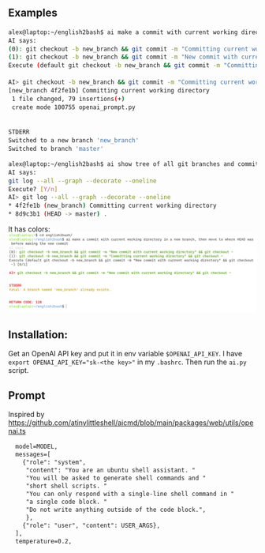 ## Examples
```bash
alex@laptop:~/english2bash$ ai make a commit with current working directory in a new branch, then move to where HEAD was before making the new commit
AI says:
(0): git checkout -b new_branch && git commit -m "Committing current working directory" && git checkout -
(1): git checkout -b new_branch && git commit -m "New commit with current working directory" && git checkout -
Execute (default git checkout -b new_branch && git commit -m "Committing current working directory" && git checkout -) [0/1]

AI> git checkout -b new_branch && git commit -m "Committing current working directory" && git checkout -
[new_branch 4f2fe1b] Committing current working directory
 1 file changed, 79 insertions(+)
 create mode 100755 openai_prompt.py


STDERR
Switched to a new branch 'new_branch'
Switched to branch 'master'

```


```bash
alex@laptop:~/english2bash$ ai show tree of all git branches and commits
AI says:
git log --all --graph --decorate --oneline
Execute? [Y/n]
AI> git log --all --graph --decorate --oneline
* 4f2fe1b (new_branch) Committing current working directory
* 8d9c3b1 (HEAD -> master) .
```

It has colors:
![](bild.png)

## Installation:
Get an OpenAI API key and put it in env variable `$OPENAI_API_KEY`. I have 
`export OPENAI_API_KEY="sk-<the key>"` in my `.bashrc`. Then run the `ai.py` script. 

## Prompt
Inspired by https://github.com/atinylittleshell/aicmd/blob/main/packages/web/utils/openai.ts

```
  model=MODEL,
  messages=[
    {"role": "system",
     "content": "You are an ubuntu shell assistant. "
     "You will be asked to generate shell commands and "
     "short shell scripts. "
     "You can only respond with a single-line shell command in "
     "a single code block. " 
     "Do not write anything outside of the code block.",
     },
    {"role": "user", "content": USER_ARGS},
  ],
  temperature=0.2,
```
